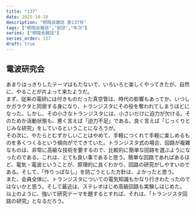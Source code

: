 ```yaml
---
title: "137"
date: 2025-10-10
description: "桐陰会雑誌 第137号"
tags: ["桐陰会雑誌","部誌","年次"]
series: ["桐陰会雑誌"]
series_order: 137
draft: true
---
```


## 電波研究会
あまりはっきりしたテーマはもたないで、いろいろと楽しくやってきたが、自然に、やることが片よって来たようだ。  
まず、従来の電研には付きものだった真空管は、時代の影響もあってか、いつしかガラクタと同居する身になり、トランジスタにその役を奪われてしまうほどになった。しかし、その小さなトランジスタには、小さいだけに迫力が欠ける。そのためか活動状態も、悪く言えば「迫力不足」である。良く言えば「じっくりとじみな研究」をしているということになろうが。  
その次に、やたらとむずかしいことはやめて、手軽につくれて手軽に楽しめるものを多くつくるという傾向がでてきていた。トランジスタ式の場合、回路が複雑なものは、非常に高級な技術を要するので、比較的に簡単な回路を選ぶようになったのである。これは、とても良い事であると思う。簡単な回路であればあるほど、電気・電波ということが、原理的に良くわかり、回路の研究がしやすいのである。そして、「作りっぱなし」を防ごうとした方針は、よかったと思う。  
また、会員全体に、トランジスタについての電気知識もかなり行きわたったのではないかと思う。そして最近は、ステレオはじめ高級回路も実験しはじめた。  
以上のように、強いて研究テーマを題するとすれば、それは、「トランジスタ回路の研究」となるだろう。